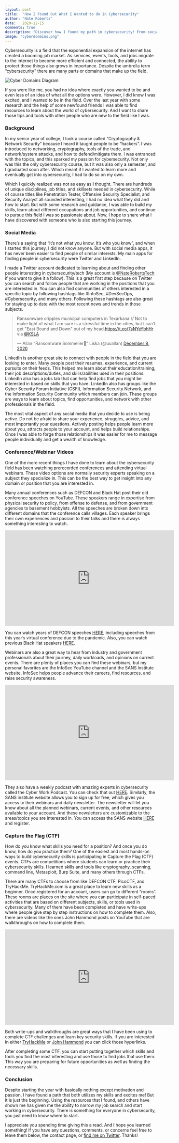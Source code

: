 ```yaml
---
layout: post
title:  "How I Found Out What I Wanted to do in Cybersecurity"
author: "Nate Roberts"
date:   2020-12-15
comments: true
description: "Discover how I found my path in cybersecurity! From social media networking to attending webinars and participating in Capture the Flag events, I’ll share the tips and tools that helped me navigate this exciting field."
image: "cyberdomains.png"
---
```


<p class="intro"><span class="dropcap">C</span>ybersecurity is a field that the exponential expansion of the internet has created a booming job market. As services, events, tools, and jobs migrate to the internet to become more efficient and connected, the ability to protect those things also grows in importance. Despite the umbrella term “cybersecurity” there are many parts or domains that make up the field.</p>

<img src="{{ '/assets/img/cyberdomains.png' | prepend: site.baseurl }}" alt="Cyber Domains Diagram"> 

If you were like me, you had no idea where exactly you wanted to be and even less of an idea of what all the options were. However, I did know I was excited, and I wanted to be in the field. Over the last year with some research and the help of some newfound friends I was able to find resources to learn about the world of cybersecurity. And I want to share those tips and tools with other people who are new to the field like I was. 

### Background

In my senior year of college, I took a course called “Cryptography & Network Security” because I heard it taught people to be “hackers”. I was introduced to networking, cryptography, tools of the trade, and network/system attacks, and how to defend/mitigate them. I was entranced with the topics, and this sparked my passion for cybersecurity. Not only was this the only cybersecurity course, but it was also only a semester, and I graduated soon after. Which meant if I wanted to learn more and eventually get into cybersecurity, I had to do so on my own.

Which I quickly realized was not as easy as I thought. There are hundreds of unique disciplines, job titles, and skillsets needed in cybersecurity. While of course titles like Penetration Tester, Offensive Security Specialist, and Security Analyst all sounded interesting, I had no idea what they did and how to start. But with some research and guidance, I was able to build my skills, learn about different occupations and job opportunities, and continue to pursue this field I was so passionate about. Now, I hope to share what I have discovered with someone who is also starting this journey.

### Social Media

There’s a saying that “It’s not what you know. It’s who you know”, and when I started this journey, I did not know anyone. But with social media apps, it has never been easier to find people of similar interests. My main apps for finding people in cybersecurity were Twitter and LinkedIn.

I made a Twitter account dedicated to learning about and finding other people interesting in cybersecurity/tech (My account is <a href="https://twitter.com/NateRobertsTech" target="_blank">@NateRobertsTech</a> if you want to give it a follow). This is a great first step because on Twitter you can search and follow people that are working in the positions that you are interested in. You can also find communities of others interested in a specific topic by following hashtags like #InfoSec, #DevSecOps, #Cybersecurity, and many others. Following these hashtags are also great for staying up to date with the most recent news and trends in those subjects.

<blockquote class="twitter-tweet tw-align-center"><p lang="en" dir="ltr">Ransomware cripples municipal computers in Texarkana // Not to make light of what I am sure is a stressful time in the cities, but I can&#39;t get &quot;East Bound and Down&quot; out of my head.<a href="https://t.co/7sNYeYbhHr">https://t.co/7sNYeYbhHr</a> via <a href="https://twitter.com/KSLA?ref_src=twsrc%5Etfw">@KSLA</a></p>&mdash; Allan “Ransomware Sommelier🍷” Liska (@uuallan) <a href="https://twitter.com/uuallan/status/1336336338090512387?ref_src=twsrc%5Etfw">December 8, 2020</a></blockquote> <script async src="https://platform.twitter.com/widgets.js" charset="utf-8"></script>


LinkedIn is another great site to connect with people in the field that you are looking to enter. Many people post their resumes, experience, and current pursuits on their feeds. This helped me learn about their education/training, their job descriptions/duties, and skills/abilities used in their positions. LinkedIn also has a jobs tab that can help find jobs that you might be interested in based on skills that you have. LinkedIn also has groups like the Cyber Security Forum Initiative (CSFI), Information Security Network, and the Information Security Community which members can join. These groups are ways to learn about topics, find opportunities, and network with other professionals in the field.

The most vital aspect of any social media that you decide to use is being active. Do not be afraid to share your experience, struggles, advice, and most importantly your questions. Actively posting helps people learn more about you, attracts people to your account, and helps build relationships. Once I was able to forge those relationships it was easier for me to message people individually and get a wealth of knowledge.

### Conference/Webinar Videos

One of the more recent things I have done to learn about the cybersecurity field has been watching prerecorded conferences and attending virtual webinars. These video options are normally security experts speaking on a subject they specialize in. This can be the best way to get insight into any domain or position that you are interested in. 

Many annual conferences such as DEFCON and Black Hat post their old conference speeches on YouTube. These speakers range in expertise from physical security to policy, from offense to defense, and from government agencies to basement hobbyists. All the speeches are broken down into different domains that the conference calls villages. Each speaker brings their own experiences and passion to their talks and there is always something interesting to watch. 


<center><iframe width="560" height="315" src="https://www.youtube.com/embed/iAOOdYsK7MM" frameborder="0" allow="accelerometer; autoplay; clipboard-write; encrypted-media; gyroscope; picture-in-picture" allowfullscreen></iframe></center>


You can watch years of DEFCON speeches <a href="https://www.youtube.com/user/DEFCONConference" target="_blank">HERE</a>, including speeches from this year’s virtual conference due to the pandemic. Also, you can watch previous Black Hat speakers <a href="https://www.youtube.com/user/BlackHatOfficialYT" target="_blank">HERE</a>.

Webinars are also a great way to hear from industry and government professionals about their journey, daily workloads, and opinions on current events. There are plenty of places you can find these webinars, but my personal favorites are the InfoSec YouTube channel and the SANS Institute website. InfoSec helps people advance their careers, find resources, and raise security awareness.

<center><iframe width="560" height="315" src="https://www.youtube.com/embed/HSG2OZfOQTA" frameborder="0" allow="accelerometer; autoplay; clipboard-write; encrypted-media; gyroscope; picture-in-picture" allowfullscreen></iframe></center>

They also have a weekly podcast with amazing experts in cybersecurity called the Cyber Work Podcast. You can check that out <a href="https://www.youtube.com/c/InfoSecInstitute/videos" target="_blank">HERE</a>. Similarly, the SANS institute website allows you to sign up for free, which gives you access to their webinars and daily newsletter. The newsletter will let you know about all the planned webinars, current events, and other resources available to your account. And these newsletters are customizable to the areas/topics you are interested in. You can access the SANS website <a href="https://www.sans.org/" target="_blank">HERE</a> and register.

### Capture the Flag (CTF)

How do you know what skills you need for a position? And once you do know, how do you practice them? One of the easiest and most hands-on ways to build cybersecurity skills is participating in Capture the Flag (CTF) events. CTFs are competitions where students can learn or practice their cybersecurity skills. I learned skills and tools like cryptography, scanning, command line, Metasploit, Burp Suite, and many others through CTFs.

There are many CTFs to choose from like DEFCON CTF, PicoCTF, and TryHackMe. TryHackMe.com is a great place to learn new skills as a beginner. Once registered for an account, users can go to different “rooms”. These rooms are places on the site where you can participate in self-paced activities that are based on different subjects, skills, or tools used in cybersecurity. Many of them have been completed and have write-ups where people give step by step instructions on how to complete them. Also, there are videos like the ones John Hammond posts on YouTube that are walkthroughs on how to complete them. 

<center><iframe width="560" height="315" src="https://www.youtube.com/embed/LSRhro8x2mQ" frameborder="0" allow="accelerometer; autoplay; clipboard-write; encrypted-media; gyroscope; picture-in-picture" allowfullscreen></iframe></center>

Both write-ups and walkthroughs are great ways that I have been using to complete CTF challenges and learn key security skills. If you are interested in either <a href="https://tryhackme.com" target="_blank">TryHackMe</a> or <a href="https://www.youtube.com/user/RootOfTheNull" target="_blank">John Hammond</a> you can click those hyperlinks.

After completing some CTF, you can start putting together which skills and tools you find the most interesting and use those to find jobs that use them. This way you are preparing for future opportunities as well as finding the necessary skills.

### Conclusion

Despite starting the year with basically nothing except motivation and passion, I have found a path that both utilizes my skills and excites me! But it is just the beginning. Using the resources that I found, and others have shown me has given me the ability to narrow my job search and start working in cybersecurity. There is something for everyone in cybersecurity, you just need to know where to start.

I appreciate you spending time giving this a read. And I hope you learned something! If you have any questions, comments, or concerns feel free to leave them below, the contact page, or <a href="https://twitter.com/NateRobertsTech" target="_blank">find me on Twitter</a>. Thanks!

